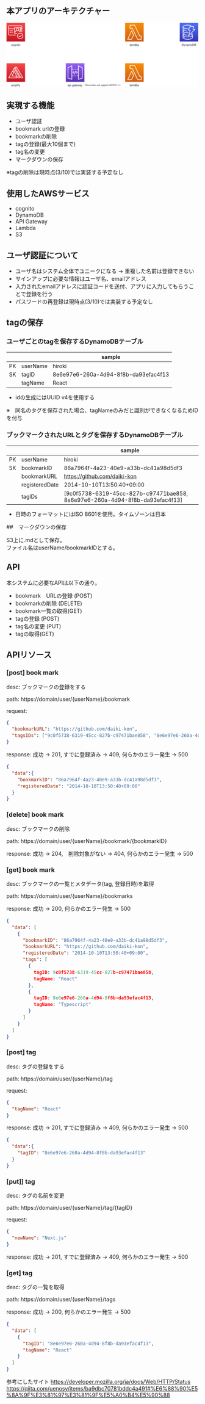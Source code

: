 ## 本アプリのアーキテクチャー

![](./image/architecture.drawio.svg)

## 実現する機能

- ユーザ認証
- bookmark urlの登録
- bookmarkの削除
- tagの登録(最大10個まで)
- tag名の変更
- マークダウンの保存

※tagの削除は現時点(3/10)では実装する予定なし

## 使用したAWSサービス

- cognito
- DynamoDB
- API Gateway
- Lambda
- S3

## ユーザ認証について

- ユーザ名はシステム全体でユニークになる -> 重複した名前は登録できない
- サインアップに必要な情報はユーザ名、emailアドレス
- 入力されたemailアドレスに認証コードを送付、アプリに入力してもらうことで登録を行う
- パスワードの再登録は現時点(3/10)では実装する予定なし

## tagの保存

### ユーザごとのtagを保存するDynamoDBテーブル

|     |          | sample                               | 
| --- | -------- | ------------------------------------ | 
| PK  | userName | hiroki                               | 
| SK  | tagID    | 8e6e97e6-260a-4d94-8f8b-da93efac4f13 | 
|     | tagName  | React                                | 

- idの生成にはUUID v4を使用する

※　同名のタグを保存された場合、tagNameのみだと識別ができなくなるためIDを付与

### ブックマークされたURLとタグを保存するDynamoDBテーブル

|     |                | sample                                                                       | 
| --- | -------------- | ---------------------------------------------------------------------------- | 
| PK  | userName       | hiroki                                                                       | 
| SK  | bookmarkID     | 86a7964f-4a23-40e9-a33b-dc41a98d5df3                                         | 
|     | bookmarkURL    | https://github.com/daiki-kon                                                 | 
|     | registeredDate | 2014-10-10T13:50:40+09:00                                                    | 
|     | tagIDs         | [9c0f5738-6319-45cc-827b-c97471bae858, 8e6e97e6-260a-4d94-8f8b-da93efac4f13] | 

- 日時のフォーマットにはISO 8601を使用。タイムゾーンは日本

##　マークダウンの保存

S3上に.mdとして保存。  
ファイル名はuserName/bookmarkIDとする。

## API

本システムに必要なAPIは以下の通り。

- bookmark　URLの登録 (POST)
- bookmarkの削除 (DELETE)
- bookmark一覧の取得(GET)
- tagの登録 (POST)
- tag名の変更 (PUT)
- tagの取得(GET)

## APIリソース

### [post] book mark
desc: ブックマークの登録をする

path: https://domain/user/{userName}/bookmark

request:
```.json
{
  "bookmarkURL": "https://github.com/daiki-kon",
  "tagsIDs": ["9c0f5738-6319-45cc-827b-c97471bae858", "8e6e97e6-260a-4d94-8f8b-da93efac4f13"]
}
```

response: 成功 -> 201, すでに登録済み -> 409, 何らかのエラー発生 -> 500
```.json
{
  "data":{
    "bookmarkID": "86a7964f-4a23-40e9-a33b-dc41a98d5df3",
    "registeredDate": "2014-10-10T13:50:40+09:00"
  }
}
```

### [delete] book mark
desc: ブックマークの削除

path: https://domain/user/{userName}/bookmark/{bookmarkID}

response: 成功 -> 204,　削除対象がない -> 404, 何らかのエラー発生 -> 500

### [get] book mark
desc: ブックマークの一覧とメタデータ(tag, 登録日時)を取得

path: https://domain/user/{userName}/bookmarks

response: 成功 -> 200, 何らかのエラー発生 -> 500
```.json
{
  "data": [
    {
      "bookmarkID": "86a7964f-4a23-40e9-a33b-dc41a98d5df3",
      "bookmarkURL": "https://github.com/daiki-kon",
      "registeredDate": "2014-10-10T13:50:40+09:00",
      "tags": [
        {
          tagID: 9c0f5738-6319-45cc-827b-c97471bae858,
          tagName: "React"
        },
        {
          tagID: 8e6e97e6-260a-4d94-8f8b-da93efac4f13,
          tagName: "Typescript"
        }
      ]
    }
  ]
}
```

### [post] tag
desc: タグの登録をする

path: https://domain/user/{userName}/tag

request:
```.json
{
  "tagName": "React"
}
```

response: 成功 -> 201, すでに登録済み -> 409, 何らかのエラー発生 -> 500
```.json
{
  "data":{
    "tagID": "8e6e97e6-260a-4d94-8f8b-da93efac4f13"
  }
}
```

### [put]] tag
desc: タグの名前を変更

path: https://domain/user/{userName}/tag/{tagID}

request:
```.json
{
  "newName": "Next.js"
}
```

response: 成功 -> 201, すでに登録済み -> 409, 何らかのエラー発生 -> 500

### [get] tag
desc: タグの一覧を取得

path: https://domain/user/{userName}/tags

response: 成功 -> 200, 何らかのエラー発生 -> 500
```.json
{
  "data": [
    {
      "tagID": "8e6e97e6-260a-4d94-8f8b-da93efac4f13",
      "tagName": "React"
    }
  ]
}
```

参考にしたサイト
https://developer.mozilla.org/ja/docs/Web/HTTP/Status
https://qiita.com/uenosy/items/ba9dbc70781bddc4a491#%E6%88%90%E5%8A%9F%E3%81%97%E3%81%9F%E5%A0%B4%E5%90%88